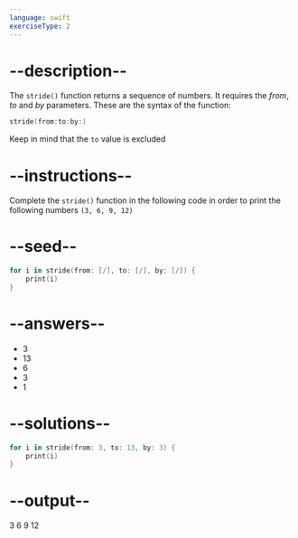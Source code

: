 ```yaml
---
language: swift
exerciseType: 2
---
```


# --description--

The `stride()` function returns a sequence of numbers.
It requires the _from_, _to_ and _by_ parameters.
These are the syntax of the function:
```swift
stride(from:to:by:)
```
Keep in mind that the `to` value is excluded

# --instructions--

Complete the `stride()` function in the following code in order to print the following numbers `(3, 6, 9, 12)`

# --seed--

```swift
for i in stride(from: [/], to: [/], by: [/]) {
    print(i)
}
```

# --answers--

- 3
- 13
- 6
- 3
- 1

# --solutions--

```swift
for i in stride(from: 3, to: 13, by: 3) {
    print(i)
}
```

# --output--

3
6
9
12
